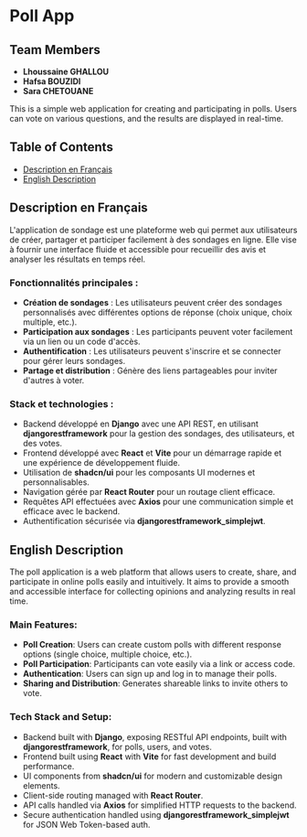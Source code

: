 # Poll App

## Team Members

-   **Lhoussaine GHALLOU**
-   **Hafsa BOUZIDI**
-   **Sara CHETOUANE**

This is a simple web application for creating and participating in polls. Users can vote on various questions, and the results are displayed in real-time.

## Table of Contents

-   [Description en Français](#description-en-français)
-   [English Description](#english-description)

## Description en Français

L'application de sondage est une plateforme web qui permet aux utilisateurs de créer, partager et participer facilement à des sondages en ligne. Elle vise à fournir une interface fluide et accessible pour recueillir des avis et analyser les résultats en temps réel.

### Fonctionnalités principales :

-   **Création de sondages** : Les utilisateurs peuvent créer des sondages personnalisés avec différentes options de réponse (choix unique, choix multiple, etc.).
-   **Participation aux sondages** : Les participants peuvent voter facilement via un lien ou un code d'accès.
-   **Authentification** : Les utilisateurs peuvent s'inscrire et se connecter pour gérer leurs sondages.
-   **Partage et distribution** : Génère des liens partageables pour inviter d'autres à voter.

### Stack et technologies :

-   Backend développé en **Django** avec une API REST, en utilisant **djangorestframework** pour la gestion des sondages, des utilisateurs, et des votes.
-   Frontend développé avec **React** et **Vite** pour un démarrage rapide et une expérience de développement fluide.
-   Utilisation de **shadcn/ui** pour les composants UI modernes et personnalisables.
-   Navigation gérée par **React Router** pour un routage client efficace.
-   Requêtes API effectuées avec **Axios** pour une communication simple et efficace avec le backend.
-   Authentification sécurisée via **djangorestframework_simplejwt**.

## English Description

The poll application is a web platform that allows users to create, share, and participate in online polls easily and intuitively. It aims to provide a smooth and accessible interface for collecting opinions and analyzing results in real time.

### Main Features:

-   **Poll Creation**: Users can create custom polls with different response options (single choice, multiple choice, etc.).
-   **Poll Participation**: Participants can vote easily via a link or access code.
-   **Authentication**: Users can sign up and log in to manage their polls.
-   **Sharing and Distribution**: Generates shareable links to invite others to vote.

### Tech Stack and Setup:

-   Backend built with **Django**, exposing RESTful API endpoints, built with **djangorestframework**, for polls, users, and votes.
-   Frontend built using **React** with **Vite** for fast development and build performance.
-   UI components from **shadcn/ui** for modern and customizable design elements.
-   Client-side routing managed with **React Router**.
-   API calls handled via **Axios** for simplified HTTP requests to the backend.
-   Secure authentication handled using **djangorestframework_simplejwt** for JSON Web Token-based auth.

